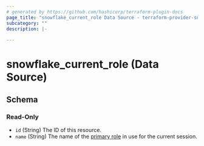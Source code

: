 ```yaml
---
# generated by https://github.com/hashicorp/terraform-plugin-docs
page_title: "snowflake_current_role Data Source - terraform-provider-snowflake"
subcategory: ""
description: |-
  
---
```


# snowflake_current_role (Data Source)





<!-- schema generated by tfplugindocs -->
## Schema

### Read-Only

- `id` (String) The ID of this resource.
- `name` (String) The name of the [primary role](https://docs.snowflake.com/en/user-guide/security-access-control-overview.html#label-access-control-role-enforcement) in use for the current session.
